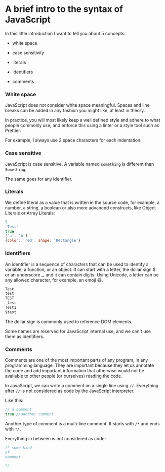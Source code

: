 # A brief intro to the syntax of JavaScript
In this little introduction I want to tell you about 5 concepts:

* white space

* case sensitivity

* literals

* identifiers

* comments

  

### White space

 JavaScript does not consider white space meaningful. Spaces and line breaks can be added in any fashion you might like, at least in theory.

In practice, you will most likely keep a well defined style and adhere to what people commonly use, and enforce this using a linter or a style tool such as Prettier.

For example, I always use 2 space characters for each indentation.

### Case sensitive
JavaScript is case sensitive. A variable named `something` is different than `Something`.

The same goes for any identifier.

### Literals
We define literal as a value that is written in the source code, for example, a number, a string, a boolean or also more advanced constructs, like Object Literals or Array Literals:

```javascript
5
'Test'
true
['a', 'b']
{color: 'red', shape: 'Rectangle'}

```

### Identifiers
An identifier is a sequence of characters that can be used to identify a variable, a function, or an object. It can start with a letter, the dollar sign $ or an underscore _, and it can contain digits. Using Unicode, a letter can be any allowed character, for example, an emoji 😄.

```javascript
Test
test
TEST
_test
Test1
$test

```
The dollar sign is commonly used to reference DOM elements.

Some names are reserved for JavaScript internal use, and we can't use them as identifiers.

### Comments
Comments are one of the most important parts of any program, in any programming language. They are important because they let us annotate the code and add important information that otherwise would not be available to other people (or ourselves) reading the code.

In JavaScript, we can write a comment on a single line using `//`. Everything after `//` is not considered as code by the JavaScript interpreter.

Like this:

```javascript
// a comment
true //another comment

```
Another type of comment is a multi-line comment. It starts with `/*` and ends with `*/.`

Everything in between is not considered as code:

```javascript
/* some kind
of 
comment 

*/
```